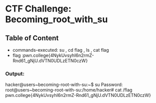 # CTF Challenge: Becoming_root_with_su

## Table of Content

- commands-executed: su , cd flag , ls , cat flag 
- flag :pwn.college{4NykUvsyhI6n2rmZ-Rnd61_gNjU.dVTN0UDLzETN0czW}


### Output:

hacker@users~becoming-root-with-su:~$ su
Password: 
root@users~becoming-root-with-su:/home/hacker# cat /flag
pwn.college{4NykUvsyhI6n2rmZ-Rnd61_gNjU.dVTN0UDLzETN0czW}
